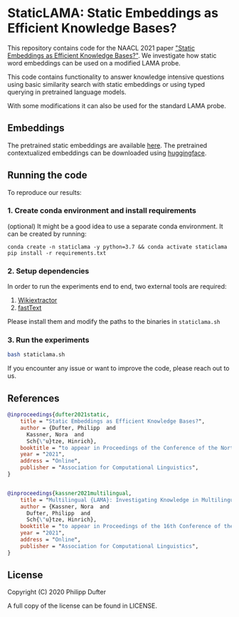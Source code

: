# StaticLAMA: Static Embeddings as Efficient Knowledge Bases?

This repository contains code for the NAACL 2021 paper ["Static Embeddings as Efficient Knowledge Bases?"]().
We investigate how static word embeddings can be used on a modified LAMA probe.

This code contains functionality to answer knowledge intensive questions using basic similarity search with static embeddings
or using typed querying in pretrained language models. 

With some modifications it can also be used for the standard LAMA probe. 


## Embeddings

The pretrained static embeddings are available [here](http://cistern.cis.lmu.de/staticlama). The pretrained contextualized embeddings can be downloaded using
[huggingface](https://huggingface.co/).

## Running the code

To reproduce our results:

### 1. Create conda environment and install requirements

(optional) It might be a good idea to use a separate conda environment. It can be created by running:
```
conda create -n staticlama -y python=3.7 && conda activate staticlama
pip install -r requirements.txt
```

### 2. Setup dependencies

In order to run the experiments end to end, two external tools are required: 
1) [Wikiextractor](https://github.com/attardi/wikiextractor)
2) [fastText](https://github.com/facebookresearch/fastText)

Please install them and modify the paths to the binaries in `staticlama.sh`


### 3. Run the experiments

```bash
bash staticlama.sh
```

If you encounter any issue or want to improve the code, please reach out to us.

## References

```bibtex
@inproceedings{dufter2021static,
    title = "Static Embeddings as Efficient Knowledge Bases?",
    author = {Dufter, Philipp  and
      Kassner, Nora  and
      Sch{\"u}tze, Hinrich},
    booktitle = "to appear in Proceedings of the Conference of the North American Chapter of the Association for Computational Linguistics",
    year = "2021",
    address = "Online",
    publisher = "Association for Computational Linguistics",
}


@inproceedings{kassner2021multilingual,
    title = "Multilingual {LAMA}: Investigating Knowledge in Multilingual Pretrained Language Models",
    author = {Kassner, Nora  and
      Dufter, Philipp  and
      Sch{\"u}tze, Hinrich},
    booktitle = "to appear in Proceedings of the 16th Conference of the European Chapter of the Association for Computational Linguistics",
    year = "2021",
    address = "Online",
    publisher = "Association for Computational Linguistics",
}
```


## License

Copyright (C) 2020 Philipp Dufter

A full copy of the license can be found in LICENSE.



